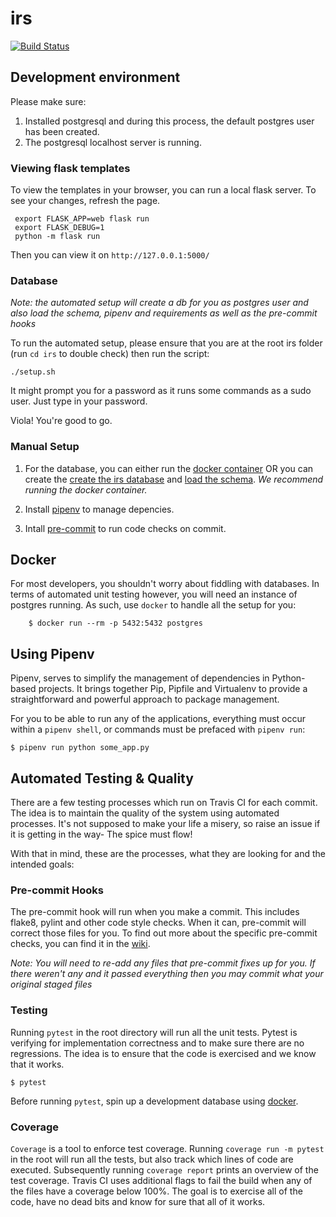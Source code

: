 # irs

[![Build Status](https://travis-ci.com/flamily/irs.svg?token=VUn8qmicz1VXeQANksbc&branch=master)](https://travis-ci.com/flamily/irs)

## Development environment

Please make sure:
1. Installed postgresql and during this process, the default postgres user has been created.
2. The postgresql localhost server is running.

### Viewing flask templates

To view the templates in your browser, you can run a local flask server. To see your changes, refresh the page.
```
 export FLASK_APP=web flask run
 export FLASK_DEBUG=1
 python -m flask run
```
Then you can view it on `http://127.0.0.1:5000/`

### Database

_Note: the automated setup will create a db for you as postgres user and also load the schema, pipenv and requirements as well as the pre-commit hooks_

To run the automated setup, please ensure that you are at the root irs folder (run `cd irs` to double check) then run the script:
```
./setup.sh
```
It might prompt you for a password as it runs some commands as a sudo user. Just type in your password.

Viola! You're good to go.

### Manual Setup

1. For the database, you can either run the [docker container](#Docker) OR you can create the [create the irs database](wiki/Database) and [load the schema](wiki/Database#loadtheschema). _We recommend running the docker container._

2. Install [pipenv](wiki/Managing-Python-Dependencies) to manage depencies.
3. Intall [pre-commit](wiki/Pre-commit-hook) to run code checks on commit.

## Docker

For most developers, you shouldn't worry about fiddling with databases. In terms of automated unit testing however, you will need an instance of postgres running. As such, use `docker` to handle all the setup for you:
```
    $ docker run --rm -p 5432:5432 postgres
```

## Using Pipenv

Pipenv, serves to simplify the management of dependencies in Python-based projects. It brings together Pip, Pipfile and Virtualenv to provide a straightforward and powerful approach to package management.

For you to be able to run any of the applications, everything must occur within a `pipenv shell`, or commands must be prefaced with `pipenv run`:
```
$ pipenv run python some_app.py
```

## Automated Testing & Quality

There are a few testing processes which run on Travis CI for each commit. The idea is to maintain the quality of the system using automated processes. It's not supposed to make your life a misery, so raise an issue if it is getting in the way- The spice must flow!

With that in mind, these are the processes, what they are looking for and the intended goals:

### Pre-commit Hooks

The pre-commit hook will run when you make a commit. This includes flake8, pylint and other code style checks. When it can, pre-commit will correct those files for you. To find out more about the specific pre-commit checks, you can find it in the [wiki](wiki/Pre-commit-hook).

*Note: You will need to re-add any files that pre-commit fixes up for you. If there weren't any and it passed everything then you may commit what your original staged files*

### Testing

Running `pytest` in the root directory will run all the unit tests. Pytest is verifying for implementation correctness and to make sure there are no regressions. The idea is to ensure that the code is exercised and we know that it works.
```
$ pytest
```
Before running `pytest`, spin up a development database using [docker](#Docker).


### Coverage

`Coverage` is a tool to enforce test coverage. Running `coverage run -m pytest` in the root will run all the tests, but also track which lines of code are executed. Subsequently running `coverage report` prints an overview of the test coverage. Travis CI uses additional flags to fail the build when any of the files have a coverage below 100%. The goal is to exercise all of the code, have no dead bits and know for sure that all of it works.
